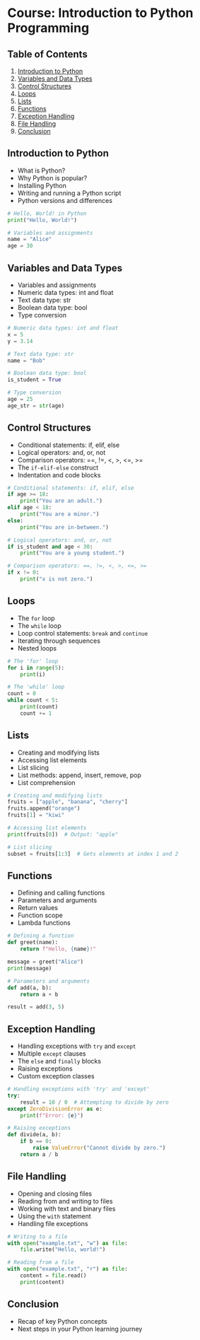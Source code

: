 # Course: Introduction to Python Programming

## Table of Contents
1. [Introduction to Python](#introduction-to-python)
2. [Variables and Data Types](#variables-and-data-types)
3. [Control Structures](#control-structures)
4. [Loops](#loops)
5. [Lists](#lists)
6. [Functions](#functions)
7. [Exception Handling](#exception-handling)
8. [File Handling](#file-handling)
9. [Conclusion](#conclusion)

## Introduction to Python
- What is Python?
- Why Python is popular?
- Installing Python
- Writing and running a Python script
- Python versions and differences

```python
# Hello, World! in Python
print("Hello, World!")

# Variables and assignments
name = "Alice"
age = 30
```

## Variables and Data Types
- Variables and assignments
- Numeric data types: int and float
- Text data type: str
- Boolean data type: bool
- Type conversion

```python
# Numeric data types: int and float
x = 5
y = 3.14

# Text data type: str
name = "Bob"

# Boolean data type: bool
is_student = True

# Type conversion
age = 25
age_str = str(age)
```

## Control Structures
- Conditional statements: if, elif, else
- Logical operators: and, or, not
- Comparison operators: ==, !=, <, >, <=, >=
- The `if-elif-else` construct
- Indentation and code blocks

```python
# Conditional statements: if, elif, else
if age >= 18:
    print("You are an adult.")
elif age < 18:
    print("You are a minor.")
else:
    print("You are in-between.")

# Logical operators: and, or, not
if is_student and age < 30:
    print("You are a young student.")

# Comparison operators: ==, !=, <, >, <=, >=
if x != 0:
    print("x is not zero.")
```

## Loops
- The `for` loop
- The `while` loop
- Loop control statements: `break` and `continue`
- Iterating through sequences
- Nested loops

```python
# The 'for' loop
for i in range(5):
    print(i)

# The 'while' loop
count = 0
while count < 5:
    print(count)
    count += 1
```

## Lists
- Creating and modifying lists
- Accessing list elements
- List slicing
- List methods: append, insert, remove, pop
- List comprehension

```python
# Creating and modifying lists
fruits = ["apple", "banana", "cherry"]
fruits.append("orange")
fruits[1] = "kiwi"

# Accessing list elements
print(fruits[0])  # Output: "apple"

# List slicing
subset = fruits[1:3]  # Gets elements at index 1 and 2
```

## Functions
- Defining and calling functions
- Parameters and arguments
- Return values
- Function scope
- Lambda functions

```python
# Defining a function
def greet(name):
    return f"Hello, {name}!"

message = greet("Alice")
print(message)

# Parameters and arguments
def add(a, b):
    return a + b

result = add(3, 5)
```

## Exception Handling
- Handling exceptions with `try` and `except`
- Multiple `except` clauses
- The `else` and `finally` blocks
- Raising exceptions
- Custom exception classes

```python
# Handling exceptions with 'try' and 'except'
try:
    result = 10 / 0  # Attempting to divide by zero
except ZeroDivisionError as e:
    print(f"Error: {e}")

# Raising exceptions
def divide(a, b):
    if b == 0:
        raise ValueError("Cannot divide by zero.")
    return a / b
```

## File Handling
- Opening and closing files
- Reading from and writing to files
- Working with text and binary files
- Using the `with` statement
- Handling file exceptions

```python
# Writing to a file
with open("example.txt", "w") as file:
    file.write("Hello, world!")

# Reading from a file
with open("example.txt", "r") as file:
    content = file.read()
    print(content)
```

## Conclusion
- Recap of key Python concepts
- Next steps in your Python learning journey 
```
